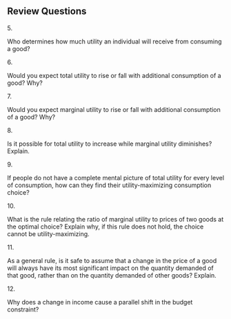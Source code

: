 ## Review Questions

5\.

Who determines how much utility an individual will receive from
consuming a good?

6\.

Would you expect total utility to rise or fall with additional
consumption of a good? Why?

7\.

Would you expect marginal utility to rise or fall with additional
consumption of a good? Why?

8\.

Is it possible for total utility to increase while marginal utility
diminishes? Explain.

9\.

If people do not have a complete mental picture of total utility for
every level of consumption, how can they find their utility-maximizing
consumption choice?

10\.

What is the rule relating the ratio of marginal utility to prices of two
goods at the optimal choice? Explain why, if this rule does not hold,
the choice cannot be utility-maximizing.

11\.

As a general rule, is it safe to assume that a change in the price of a
good will always have its most significant impact on the quantity
demanded of that good, rather than on the quantity demanded of other
goods? Explain.

12\.

Why does a change in income cause a parallel shift in the budget
constraint?
